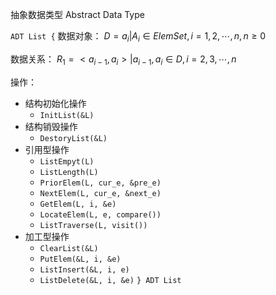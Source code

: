 
抽象数据类型 Abstract Data Type

`ADT List {`
数据对象：
$D = {a_i | A_i \in ElemSet, i = 1, 2, \cdots, n, n \geq 0}$

数据关系：
$R_1 = {<a_{i-1}, a_i> |a_{i-1}, a_i \in D, i = 2, 3, \cdots, n}$

操作：
- 结构初始化操作
	- `InitList(&L)`
- 结构销毁操作
	- `DestoryList(&L)`
- 引用型操作
	- `ListEmpyt(L)`
	- `ListLength(L)`
	- `PriorElem(L, cur_e, &pre_e)`
	- `NextElem(L, cur_e, &next_e)`
	- `GetElem(L, i, &e)`
	- `LocateElem(L, e, compare())`
	- `ListTraverse(L, visit())`
- 加工型操作
	- `ClearList(&L)`
	- `PutElem(&L, i, &e)`
	- `ListInsert(&L, i, e)`
	- `ListDelete(&L, i, &e)`
`} ADT List`


